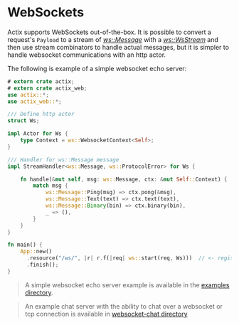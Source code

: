 # WebSockets

Actix supports WebSockets out-of-the-box. It is possible to convert a request's `Payload`
to a stream of [*ws::Message*](../actix_web/ws/enum.Message.html) with
a [*ws::WsStream*](../actix_web/ws/struct.WsStream.html) and then use stream
combinators to handle actual messages, but it is simpler to handle websocket communications
with an http actor.

The following is example of a simple websocket echo server:

```rust
# extern crate actix;
# extern crate actix_web;
use actix::*;
use actix_web::*;

/// Define http actor
struct Ws;

impl Actor for Ws {
    type Context = ws::WebsocketContext<Self>;
}

/// Handler for ws::Message message
impl StreamHandler<ws::Message, ws::ProtocolError> for Ws {

    fn handle(&mut self, msg: ws::Message, ctx: &mut Self::Context) {
        match msg {
            ws::Message::Ping(msg) => ctx.pong(&msg),
            ws::Message::Text(text) => ctx.text(text),
            ws::Message::Binary(bin) => ctx.binary(bin),
            _ => (),
        }
    }
}

fn main() {
    App::new()
      .resource("/ws/", |r| r.f(|req| ws::start(req, Ws)))  // <- register websocket route
      .finish();
}
```

> A simple websocket echo server example is available in the
> [examples directory](https://github.com/actix/actix-web/blob/master/examples/websocket).

> An example chat server with the ability to chat over a websocket or tcp connection
> is available in [websocket-chat directory](https://github.com/actix/actix-web/tree/master/examples/websocket-chat/)
